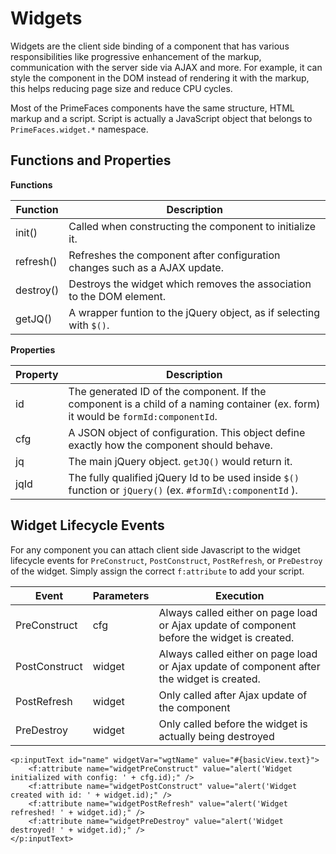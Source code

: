 # Widgets

Widgets are the client side binding of a component that has various responsibilities like progressive enhancement of the markup, 
communication with the server side via AJAX and more. For example, it can style the component in the DOM instead of rendering it with the markup, 
this helps reducing page size and reduce CPU cycles.

Most of the PrimeFaces components have the same structure, HTML markup and a script. Script is actually a JavaScript object that belongs to `PrimeFaces.widget.*`  namespace.

## Functions and Properties

**Functions**

| Function | Description |
| --- | --- |
| init() | Called when constructing the component to initialize it.
| refresh() | Refreshes the component after configuration changes such as a AJAX update.
| destroy() | Destroys the widget which removes the association to the DOM element.
| getJQ() | A wrapper funtion to the jQuery object, as if selecting with `$()`.

**Properties**

| Property | Description |
| --- | --- |
| id | The generated ID of the component. If the component is a child of a naming container (ex. form) it would be `formId:componentId`.
| cfg | A JSON object of configuration. This object define exactly how the component should behave.
| jq | The main jQuery object. `getJQ()` would return it.
| jqId | The fully qualified jQuery Id to be used inside `$()` function or `jQuery()`  (ex. `#formId\:componentId` ).

## Widget Lifecycle Events

For any component you can attach client side Javascript to the widget lifecycle events for 
`PreConstruct`, `PostConstruct`, `PostRefresh`, or `PreDestroy` of the widget.
Simply assign the correct `f:attribute` to add your script.

| Event | Parameters | Execution |
| --- | --- | --- |
| PreConstruct | cfg | Always called either on page load or Ajax update of component before the widget is created.
| PostConstruct | widget | Always called either on page load or Ajax update of component after the widget is created.
| PostRefresh | widget | Only called after Ajax update of the component
| PreDestroy | widget | Only called before the widget is actually being destroyed

```xhtml
<p:inputText id="name" widgetVar="wgtName" value="#{basicView.text}">
    <f:attribute name="widgetPreConstruct" value="alert('Widget initialized with config: ' + cfg.id);" />  
    <f:attribute name="widgetPostConstruct" value="alert('Widget created with id: ' + widget.id);" />  
    <f:attribute name="widgetPostRefresh" value="alert('Widget refreshed! ' + widget.id);" />  
    <f:attribute name="widgetPreDestroy" value="alert('Widget destroyed! ' + widget.id);" />  
</p:inputText>
```
